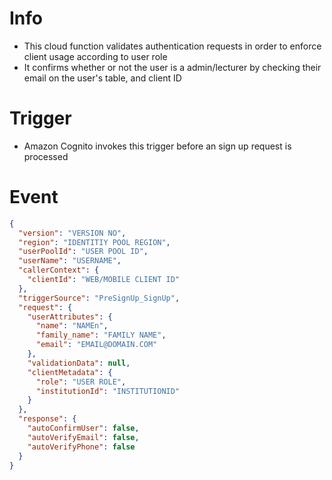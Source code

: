 # Info

- This cloud function validates authentication requests in order to enforce client usage according to user role
- It confirms whether or not the user is a admin/lecturer by checking their email on the user's table, and client ID

# Trigger

- Amazon Cognito invokes this trigger before an sign up request is processed

# Event

```json
{
  "version": "VERSION NO",
  "region": "IDENTITIY POOL REGION",
  "userPoolId": "USER POOL ID",
  "userName": "USERNAME",
  "callerContext": {
    "clientId": "WEB/MOBILE CLIENT ID"
  },
  "triggerSource": "PreSignUp_SignUp",
  "request": {
    "userAttributes": {
      "name": "NAMEn",
      "family_name": "FAMILY NAME",
      "email": "EMAIL@DOMAIN.COM"
    },
    "validationData": null,
    "clientMetadata": {
      "role": "USER ROLE",
      "institutionId": "INSTITUTIONID"
    }
  },
  "response": {
    "autoConfirmUser": false,
    "autoVerifyEmail": false,
    "autoVerifyPhone": false
  }
}
```
